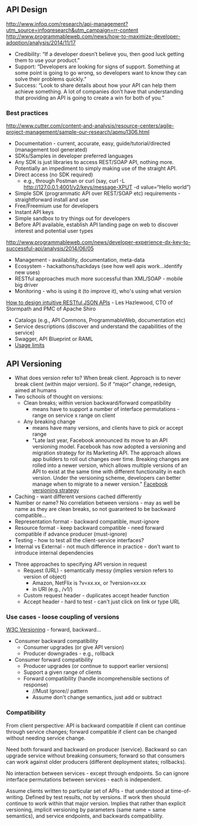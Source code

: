 ## API Design

http://www.infoq.com/research/api-management?utm_source=infoqresearch&utm_campaign=rr-content
http://www.programmableweb.com/news/how-to-maximize-developer-adoption/analysis/2014/11/17

* Credibility: “If a developer doesn’t believe you, then good luck getting them to use your product.”
* Support: “Developers are looking for signs of support. Something at some point is going to go wrong, so developers want to know they can solve their problems quickly.”
* Success: “Look to share details about how your API can help them achieve something. A lot of companies don’t have that understanding that providing an API is going to create a win for both of you.”

### Best practices

http://www.cutter.com/content-and-analysis/resource-centers/agile-project-management/sample-our-research/apmu1306.html

- Documentation - current, accurate, easy, guide/tutorial/directed (management tool generated)
- SDKs/Samples in developer preferred languages
- Any SDK is just libraries to access REST/SOAP API, nothing more. Potentially an impediment to simply making use of the straight API.
- Direct access (no SDK required)
  - e.g., through Postman or curl (say, curl -L http://127.0.0.1:4001/v2/keys/message-XPUT -d value=“Hello world”)
- Simple SDK (programmatic API over REST/SOAP etc) requirements - straightforward install and use
- Free/Freemium use for developers
- Instant API keys
- Simple sandbox to try things out for developers
- Before API available, establish API landing page on web to discover interest and potential user types

http://www.programmableweb.com/news/developer-experience-dx-key-to-successful-api/analysis/2014/06/05

- Management - availability, documentation, meta-data
- Ecosystem - hackathons/hackdays (see how well apis work…identify new uses)
- RESTful approaches much more successful than XML/SOAP - mobile big driver
- Monitoring - who is using it (to improve it), who's using what version

[How to design intuitive RESTful JSON APIs](https://www.youtube.com/watch?v=hdSrT4yjS1g) - Les Hazlewood, CTO of Stormpath and PMC of Apache Shiro

- Catalogs (e.g., API Commons, ProgrammableWeb, documentation etc)
- Service descriptions (discover and understand the capabilities of the service)
- Swagger, API Blueprint or RAML
- [Usage limits](http://www.programmableweb.com//news/companies-revisit-api-usage-limits-markets-change/analysis/2014/07/23)


## API Versioning
  - What does version refer to? When break client. Approach is to never break client (within major version). So if “major” change, redesign, aimed at humans
  - Two schools of thought on versions:
    - Clean breaks; within version backward/forward compatibility
      * means have to support a number of interface permutations - range on service x range on client
    - Any breaking change
      * means have many versions, and clients have to pick or accept range
      * "Late last year, Facebook announced its move to an API versioning model. Facebook has now adopted a versioning and migration strategy for its Marketing API. The approach allows app builders to roll out changes over time. Breaking changes are rolled into a newer version, which allows multiple versions of an API to exist at the same time with different functionality in each version. Under the versioning scheme, developers can better manage when to migrate to a newer version." [Facebook versioning strategy](http://www.programmableweb.com/news/facebook-applies-versioning-strategy-to-marketing-api)
  - Caching - want different versions cached differently
  - Number or name? No correlation between versions - may as well be name as they are clean breaks, so not guaranteed to be backward compatible...
  - Representation format - backward compatible, must-ignore
  - Resource format - keep backward compatible - need forward compatible if advance producer (must-ignore)
  - Testing - how to test all the client-service interfaces?
  - Internal vs External - not much difference in practice - don’t want to introduce internal dependencies

  * Three approaches to specifying API version in request
    * Request (URL) - semantically messy (implies version refers to version of object)
      * Amazon, NetFlix is ?v=xx.xx, or ?version=xx.xx
      * in URI (e.g., /v1/)
    * Custom request header - duplicates accept header function
    * Accept header - hard to test - can't just click on link or type URL

### Use cases - loose coupling of versions
[W3C Versioning](http://www.w3.org/2001/tag/doc/versioning) - forward, backward...

  * Consumer backward compatibility
    * Consumer upgrades (or give API version)
    * Producer downgrades - e.g., rollback
  * Consumer forward compatibility
    * Producer upgrades (or continue to support earlier versions)
    * Support a given range of clients
     * Forward compatibility (handle incomprehensible sections of response)
       * //Must Ignore// pattern
       * Assume don't change semantics, just add or subtract

### Compatibility
From client perspective: API is backward compatible if client can continue through service changes; forward compatible if client can be changed without needing service change.

Need both forward and backward on producer (service). Backward so can upgrade service without breaking consumers; forward so that consumers can work against older producers (different deployment states; rollbacks).

No interaction between services - except through endpoints. So can ignore interface permutations between services - each is independent.

Assume clients written to particular set of APIs - that understood at time-of-writing. Defined by test results, not by versions. If work then should continue to work within that major version. Implies that rather than explicit versioning, implicit versioning by parameters (same name = same semantics), and service endpoints, and backwards compatibility.
